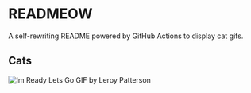 # READMEOW

A self-rewriting README powered by GitHub Actions to display cat gifs.

## Cats

![Im Ready Lets Go GIF by Leroy Patterson](https://media3.giphy.com/media/CjmvTCZf2U3p09Cn0h/200.gif?cid=9acd02daz84i542b9rlbbb63f1dfbexrh0g72h88suk8k5l4&ep=v1_gifs_search&rid=200.gif&ct=g)
